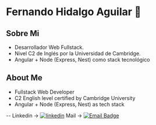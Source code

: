 # Fernando Hidalgo Aguilar 👋

## Sobre Mi
- Desarrollador Web Fullstack.
- Nivel C2 de Inglés por la Universidad de Cambridge.
- Angular + Node (Express, Nest) como stack tecnológico

## About Me
- Fullstack Web Developer
- C2 English level certified by Cambridge University
- Angular + Node (Express, Nest) as tech stack

--
Linkedin -> [![linkedin](https://img.shields.io/badge/linkedin-0A66C2?style=for-the-badge&logo=linkedin&logoColor=white)](https://www.linkedin.com/in/fernando-hidalgo-aguilar-047)
Mail -> [![Email Badge](https://img.shields.io/badge/Gmail-Contact_Me-green?style=flat-square&logo=gmail&logoColor=FFFFFF&labelColor=3A3B3C&color=62F1CD)](mailto:fernan.hidalgo02@gmail.com)
